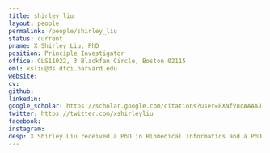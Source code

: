 ```yaml
---
title: shirley_liu
layout: people
permalink: /people/shirley_liu
status: current
pname: X Shirley Liu, PhD
position: Principle Investigator
office: CLS11022, 3 Blackfan Circle, Boston 02115
eml: xsliu@ds.dfci.harvard.edu
website:
cv: 
github:
linkedin:
google_scholar: https://scholar.google.com/citations?user=8XNfVucAAAAJ
twitter: https://twitter.com/xshirleyliu
facebook: 
instagram:
desp: X Shirley Liu received a PhD in Biomedical Informatics and a PhD minor in Computer Science from Stanford University in 2002. She is a Professor with the Department of Biostatistics and Computational Biology at the Dana-Farber Cancer Institute and Harvard School of Public Health. Shirley is a computational biologist with expertise in cancer epigenetics. Her research focuses on algorithm development and integrative mining from big data generated on microarrays, massively parallel sequencing, and other high-throughput techniques to model the specificity and function of transcription factors, chromatin regulators and lncRNAs in tumor development, progression, drug response and resistance. 
---
```



